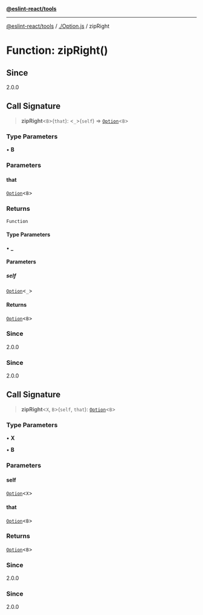 [**@eslint-react/tools**](../../README.md)

***

[@eslint-react/tools](../../README.md) / [./Option.js](../README.md) / zipRight

# Function: zipRight()

## Since

2.0.0

## Call Signature

> **zipRight**\<`B`\>(`that`): \<`_`\>(`self`) => [`Option`](../type-aliases/Option.md)\<`B`\>

### Type Parameters

• **B**

### Parameters

#### that

[`Option`](../type-aliases/Option.md)\<`B`\>

### Returns

`Function`

#### Type Parameters

• **_**

#### Parameters

##### self

[`Option`](../type-aliases/Option.md)\<`_`\>

#### Returns

[`Option`](../type-aliases/Option.md)\<`B`\>

### Since

2.0.0

### Since

2.0.0

## Call Signature

> **zipRight**\<`X`, `B`\>(`self`, `that`): [`Option`](../type-aliases/Option.md)\<`B`\>

### Type Parameters

• **X**

• **B**

### Parameters

#### self

[`Option`](../type-aliases/Option.md)\<`X`\>

#### that

[`Option`](../type-aliases/Option.md)\<`B`\>

### Returns

[`Option`](../type-aliases/Option.md)\<`B`\>

### Since

2.0.0

### Since

2.0.0
